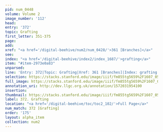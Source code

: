 ```yaml
---
pid: num_0448
volume: Volume 2
image_number: '112'
head: 
entry: '372'
topic: Grafting
first_letter: 351-375
page: 
add: 
xref: "<a href='/digital-beehive/num2/num_0428/'>361 [Branches]</a>"
see: 
index: "<a href='/digital-beehive/index2/index_1687/'>grafting</a>"
item: "#item-2973e0a83"
unparsed: 
line: 'Entry: 372|Topic: Grafting|Xref: 361 [Branches]|Index: grafting| |#item-2973e0a83'
selection: https://stacks.stanford.edu/image/iiif/fm855tg5659%2F1607_0579/867,251,2978,354/full/0/default.jpg
full_image: https://stacks.stanford.edu/image/iiif/fm855tg5659%2F1607_0579/full/full/0/default.jpg
annotation_uri: http://dev.llgc.org.uk/annotation/1572031954100
insertion: 
thumbnail: https://stacks.stanford.edu/image/iiif/fm855tg5659%2F1607_0579/867,251,600,180/250,/0/default.jpg
label: 372. Grafting
location: "<a href='/digital-beehive/toc/toc2_102/'>Full Page</a>"
num_match: 372 [Grafting]
order: '175'
layout: alpha_item
collection: num2
---
```

